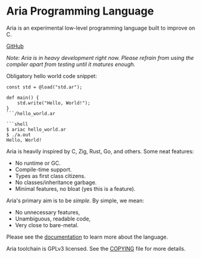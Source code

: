 # Aria Programming Language

Aria is an experimental low-level programming language built to improve
on C. 

<a class="button extern-link" target="_blank" href="https://github.com/shkhuz/aria">GitHub</a>

_Note: Aria is in heavy development right now. Please refrain from using the 
compiler apart from testing until it matures enough._

Obligatory hello world code snippet:

```aria
const std = @load("std.ar");

def main() {
    std.write("Hello, World!");
}
```/hello_world.ar

```shell
$ ariac hello_world.ar
$ ./a.out
Hello, World!
```

Aria is heavily inspired by C, Zig, Rust, Go, and others. Some neat features:

- No runtime or GC.
- Compile-time support.
- Types as first class citizens.
- No classes/inheritance garbage.
- Minimal features, no bloat (yes this is a feature).

Aria's primary aim is to be _simple_. By simple, we mean:

- No unnecessary features,
- Unambiguous, readable code,
- Very close to bare-metal.

Please see the [documentation](doc) to learn more about the language.

Aria toolchain is GPLv3 licensed. See the <a class="extern-link" target="_blank" href="https://github.com/shkhuz/aria/blob/master/COPYING">COPYING</a> file for more details.
